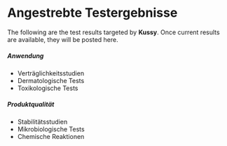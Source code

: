 
# Angestrebte Testergebnisse
The following are the test results targeted by **Kussy**. Once current results are available, they will be posted here.


##### Anwendung

- Verträglichkeitsstudien 
- Dermatologische Tests 
- Toxikologische Tests 

##### Produktqualität

- Stabilitätsstudien 
- Mikrobiologische Tests
- Chemische Reaktionen